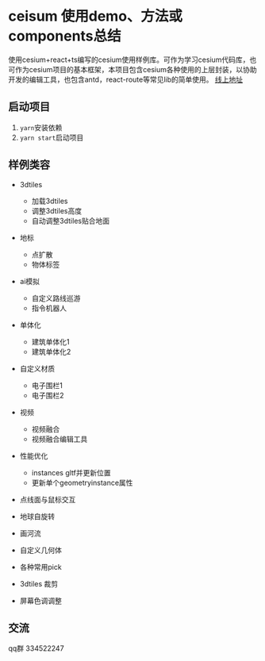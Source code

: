 # ceisum 使用demo、方法或components总结

使用cesium+react+ts编写的cesium使用样例库。可作为学习cesium代码库，也可作为cesium项目的基本框架，本项目包含cesium各种使用的上层封装，以协助开发的编辑工具，也包含antd，react-route等常见lib的简单使用。
[线上地址](http://106.14.16.109:1010)


## 启动项目
1. ``yarn``安装依赖
2. ``yarn start``启动项目

## 样例类容
- 3dtiles
    - 加载3dtiles
    - 调整3dtiles高度
    - 自动调整3dtiles贴合地面

- 地标
    - 点扩散
    - 物体标签
- ai模拟
    - 自定义路线巡游
    - 指令机器人
- 单体化
    - 建筑单体化1
    - 建筑单体化2
- 自定义材质
    - 电子围栏1
    - 电子围栏2
- 视频
    - 视频融合
    - 视频融合编辑工具
- 性能优化
    - instances gltf并更新位置
    - 更新单个geometryinstance属性
- 点线面与鼠标交互
- 地球自旋转
- 画河流
- 自定义几何体
- 各种常用pick
- 3dtiles 裁剪
- 屏幕色调调整



## 交流
qq群 334522247
